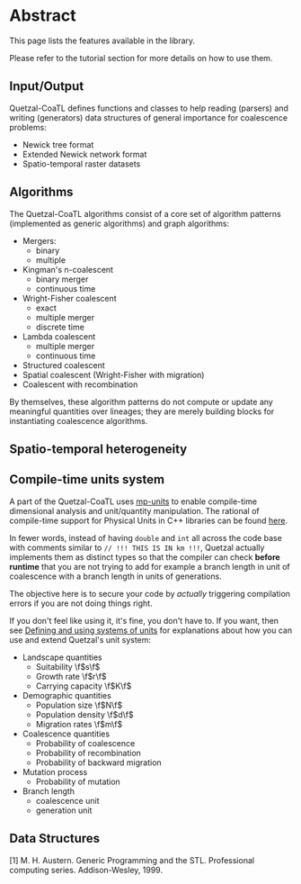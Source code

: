 # Abstract

This page lists the features available in the library. 

Please refer to the tutorial
section for more details on how to use them.

## Input/Output

Quetzal-CoaTL defines functions and classes to help reading (parsers) and writing
(generators) data structures of general importance for coalescence problems:

- Newick tree format
- Extended Newick network format
- Spatio-temporal raster datasets

## Algorithms

The Quetzal-CoaTL algorithms consist of a core set of algorithm patterns (implemented as generic algorithms) and graph algorithms:
  - Mergers:
    - binary
    - multiple
  - Kingman's n-coalescent
    - binary merger
    - continuous time
  - Wright-Fisher coalescent
    - exact
    - multiple merger
    - discrete time
  - Lambda coalescent
    - multiple merger
    - continuous time
  - Structured coalescent
  - Spatial coalescent (Wright-Fisher with migration)
  - Coalescent with recombination

By themselves, these algorithm patterns do not compute or update any meaningful
quantities over lineages; they are merely building blocks for instantiating
coalescence algorithms.

## Spatio-temporal heterogeneity

## Compile-time units system

A part of the Quetzal-CoaTL uses [mp-units](https://mpusz.github.io/units/) to enable
compile-time dimensional analysis and unit/quantity manipulation. The rational
of compile-time support for Physical Units in C++ libraries can  be found
[here](https://www.open-std.org/jtc1/sc22/wg21/docs/papers/2020/p1935r2.html).

In fewer words, instead of having `double` and `int` all across the code base
with comments similar to `// !!! THIS IS IN km !!!`, Quetzal actually implements
them as distinct types so that the compiler can check **before runtime** that you are
not trying to add for example a branch length in unit of coalescence with a branch length in
units of generations.

The objective here is to secure your code by *actually* triggering
compilation errors if you are not doing things right.

If you don't feel like using it, it's fine, you don't have to. If you want, then see [Defining and using systems of units](system-of-units.md)
for explanations about how you can use and extend Quetzal's unit system:

- Landscape quantities
  - Suitability \f$s\f$
  - Growth rate \f$r\f$
  - Carrying capacity \f$K\f$
- Demographic quantities
  - Population size \f$N\f$
  - Population density \f$d\f$
  - Migration rates \f$m\f$
- Coalescence quantities
  - Probability of coalescence
  - Probability of recombination
  - Probability of backward migration
- Mutation process
  - Probability of mutation
- Branch length
  - coalescence unit
  - generation unit



## Data Structures


[1] M. H. Austern.
Generic Programming and the STL.
Professional computing series. Addison-Wesley, 1999.
